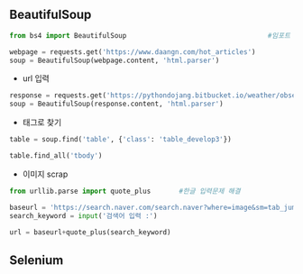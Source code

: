 ## BeautifulSoup

```python
from bs4 import BeautifulSoup                                   #임포트

webpage = requests.get('https://www.daangn.com/hot_articles')
soup = BeautifulSoup(webpage.content, 'html.parser')
```



- url 입력

```python
response = requests.get('https://pythondojang.bitbucket.io/weather/observation/currentweather.html')
soup = BeautifulSoup(response.content, 'html.parser')
```

- 태그로 찾기

```python
table = soup.find('table', {'class': 'table_develop3'})

table.find_all('tbody')
```

- 이미지 scrap

```python
from urllib.parse import quote_plus       #한글 입력문제 해결

baseurl = 'https://search.naver.com/search.naver?where=image&sm=tab_jum&query='
search_keyword = input('검색어 입력 :')

url = baseurl+quote_plus(search_keyword)
```













## Selenium

